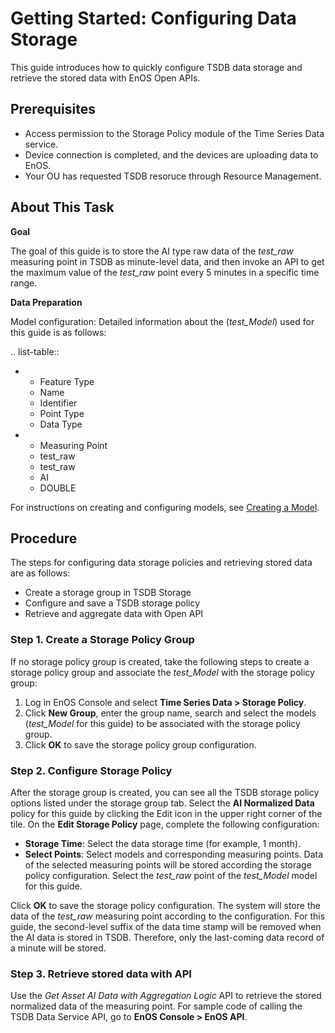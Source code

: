 # Getting Started: Configuring Data Storage

This guide introduces how to quickly configure TSDB data storage and retrieve the stored data with EnOS Open APIs.

## Prerequisites

- Access permission to the Storage Policy module of the Time Series Data service.
- Device connection is completed, and the devices are uploading data to EnOS.
- Your OU has requested TSDB resoruce through Resource Management.

## About This Task

**Goal**

The goal of this guide is to store the AI type raw data of the *test_raw* measuring point in TSDB as minute-level data, and then invoke an API to get the maximum value of the *test_raw* point every 5 minutes in a specific time range.

**Data Preparation**

Model configuration: Detailed information about the (*test_Model*) used for this guide is as follows:

.. list-table::

   * - Feature Type
     - Name
     - Identifier
     - Point Type
     - Data Type
   * - Measuring Point
     - test_raw
     - test_raw
     - AI
     - DOUBLE

For instructions on creating and configuring models, see [Creating a Model](/docs/device-connection/en/2.0.9/howto/model/creating_model.html).

## Procedure

The steps for configuring data storage policies and retrieving stored data are as follows:

- Create a storage group in TSDB Storage
- Configure and save a TSDB storage policy
- Retrieve and aggregate data with Open API

### Step 1. Create a Storage Policy Group

If no storage policy group is created, take the following steps to create a storage policy group and associate the *test_Model* with the storage policy group:

1. Log in EnOS Console and select **Time Series Data > Storage Policy**.
2. Click **New Group**, enter the group name, search and select the models (*test_Model* for this guide) to be associated with the storage policy group.
3. Click **OK** to save the storage policy group configuration.

### Step 2. Configure Storage Policy

After the storage group is created, you can see all the TSDB storage policy options listed under the storage group tab. Select the **AI Normalized Data** policy for this guide by clicking the Edit icon in the upper right corner of the tile. On the **Edit Storage Policy** page, complete the following configuration:

- **Storage Time**: Select the data storage time (for example, 1 month).
- **Select Points**: Select models and corresponding measuring points. Data of the selected measuring points will be stored according the storage policy configuration. Select the *test_raw* point of the *test_Model* model for this guide.

Click **OK** to save the storage policy configuration. The system will store the data of the *test_raw* measuring point according to the configuration. For this guide, the second-level suffix of the data time stamp will be removed when the AI data is stored in TSDB. Therefore, only the last-coming data record of a minute will be stored.

### Step 3. Retrieve stored data with API

Use the *Get Asset AI Data with Aggregation Logic* API to retrieve the stored normalized data of the measuring point. For sample code of calling the TSDB Data Service API, go to **EnOS Console > EnOS API**.
